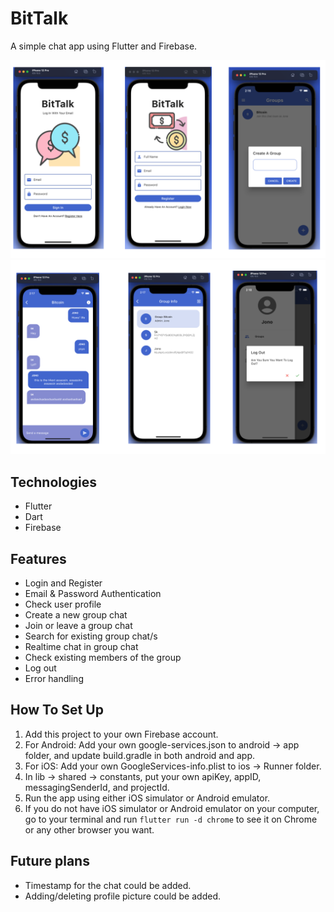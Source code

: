 # BitTalk

A simple chat app using Flutter and Firebase.

![image](./assets/img1.png)
![image](./assets/img2.png)

## Technologies

- Flutter
- Dart
- Firebase

## Features

- Login and Register
- Email & Password Authentication
- Check user profile
- Create a new group chat
- Join or leave a group chat
- Search for existing group chat/s
- Realtime chat in group chat
- Check existing members of the group
- Log out
- Error handling

## How To Set Up

1. Add this project to your own Firebase account.
1. For Android: Add your own google-services.json to android -> app folder, and update build.gradle in both android and app.
1. For iOS: Add your own GoogleServices-info.plist to ios -> Runner folder.
1. In lib -> shared -> constants, put your own apiKey, appID, messagingSenderId, and projectId.
1. Run the app using either iOS simulator or Android emulator.
1. If you do not have iOS simulator or Android emulator on your computer, go to your terminal and run `flutter run -d chrome` to see it on Chrome or any other browser you want.

## Future plans

- Timestamp for the chat could be added.
- Adding/deleting profile picture could be added.
